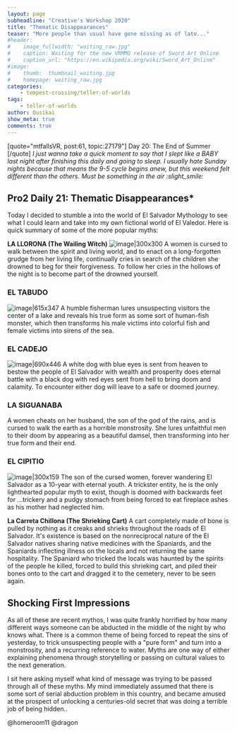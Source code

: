 ```yaml
---
layout: page
subheadline: "Creative's Workshop 2020"
title: "Thematic Disappearances"
teaser: "More people than usual have gone missing as of late..."
#header:
#    image_fullwidth: "waiting_raw.jpg"
#    caption: Waiting for the new VRMMO release of Sword Art Online
#    caption_url: "https://en.wikipedia.org/wiki/Sword_Art_Online"
#image:
#    thumb:  thumbnail_waiting.jpg
#    homepage: waiting_raw.jpg
categories:
    - tempest-crossing/teller-of-worlds
tags:
    - teller-of-worlds
author: Ousikai
show_meta: true
comments: true
---
```

[quote="mtfallsVR, post:61, topic:27179"]
Day 20: The End of Summer
[/quote]
*I just wanna take a quick moment to say that I slept like a BABY last night after finishing this daily and going to sleep. I usually hate Sunday nights because that means the 9-5 cycle begins anew, but this weekend felt different than the others. Must be something in the air :slight_smile:* 

## Pro2 Daily 21: Thematic Disappearances* 

Today I decided to stumble a into the world of El Salvador Mythology to see what I could learn and take into my own fictional world of El Valedor. Here is quick summary of some of the more popular myths:

**LA LLORONA  (The Wailing Witch)**
![image|300x300](upload://wKQjyjjI8XbwS600DKbxd20ikGR.jpeg) 
A women is cursed to walk between the spirit and living world, and to enact on a long-forgotten grudge from her living life, continually cries in search of the children she drowned to beg for their forgiveness. To follow her cries in the hollows of the night is to become part of the drowned yourself.

### EL TABUDO
![image|615x347](upload://wEizVCN8jcmqyb0NU4y2GZrxihX.jpeg) 
A humble fisherman lures unsuspecting visitors the center of a lake and reveals his true form as some sort of human-fish monster, which then transforms his male victims into colorful fish and female victims into sirens of the sea.

### EL CADEJO
![image|690x446](upload://6EYBb8VPvh8ZiA4SThLwBpAqgEo.jpeg) 
A white dog with blue eyes is sent from heaven to bestow the people of El Salvador with wealth and prosperity does eternal battle with a black dog with red eyes sent from hell to bring doom and calamity. To encounter either dog will leave to a safe or doomed journey. 

### LA SIGUANABA
A women cheats on her husband, the son of the god of the rains, and is cursed to walk the earth as a horrible monstrosity. She lures unfaithful men to their doom by appearing as a beautiful damsel, then transforming into her true form and their end.  
### EL CIPITIO
![image|300x159](upload://fy7HyppFnfqm3F0uh9Jp0xbVVju.jpeg) 
The son of the cursed women, forever wandering El Salvador as a 10-year with eternal youth. A trickster entity, he is the only lighthearted popular myth to exist, though is doomed with backwards feet for ...trickery and a pudgy stomach from being forced to eat fireplace ashes as his mother had neglected him.

**La Carreta Chillona (The Shrieking Cart)**
A cart completely made of bone is pulled by nothing as it creaks and shrieks throughout the roads of El Salvador. It's existence is based on the nonreciprocal nature of the El Salvador natives sharing native medicines with the Spaniards, and the Spaniards inflecting illness on the locals and not returning the same hospitality. The Spaniard who tricked the locals was haunted by the spirits of the people he killed, forced to build this shrieking cart, and piled their bones onto to the cart and dragged it to the cemetery, never to be seen again. 

Shocking First Impressions
----
As all of these are recent mythos, I was quite frankly horrified by how many different ways someone can be abducted in the middle of the night by who knows what. There is a common theme of being forced to repeat the sins of yesterday, to trick unsuspecting people with a "pure form" and turn into a monstrosity, and a recurring reference to water. Myths are one way of either explaining phenomena through storytelling or passing on cultural values to the next generation.

 I sit here asking myself what kind of message was trying to be passed through all of these myths. My mind immediately assumed that there is some sort of serial abduction problem in this country, and became amused at the prospect of unlocking a centuries-old secret that was doing a terrible job of being hidden.. 

@homeroom11 @dragon